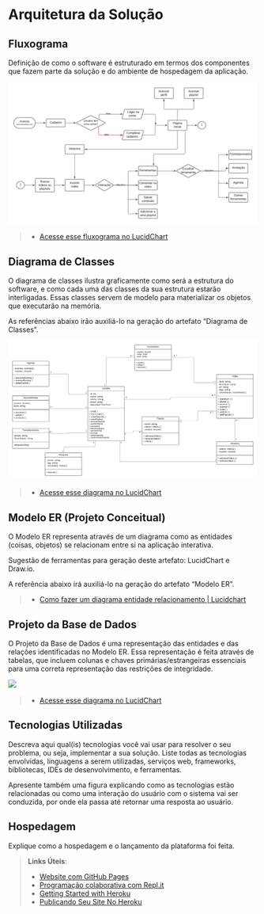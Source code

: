 # Arquitetura da Solução

## Fluxograma

Definição de como o software é estruturado em termos dos componentes que fazem parte da solução e do ambiente de hospedagem da aplicação.

<img src="img/Fluxograma EducaTube.png">

> - [Acesse esse fluxograma no LucidChart](https://lucid.app/lucidchart/94cae20b-1ec2-42ec-8f46-6a857707c20e/edit?viewport_loc=-505%2C-266%2C2958%2C1377%2CLTVmQ7iaTWVs&invitationId=inv_90a23dd4-7637-4472-b7ef-8d4c6ec1d818)

## Diagrama de Classes

O diagrama de classes ilustra graficamente como será a estrutura do software, e como cada uma das classes da sua estrutura estarão interligadas. Essas classes servem de modelo para materializar os objetos que executarão na memória.

As referências abaixo irão auxiliá-lo na geração do artefato “Diagrama de Classes”.

<img src="img/Diagrama de classe EducaTube.png">

> - [Acesse esse diagrama no LucidChart]( https://lucid.app/lucidchart/8c80760e-82d6-40f4-97df-bb319bacdb86/edit?viewport_loc=-3335%2C-2625%2C3786%2C1763%2C0_0&invitationId=inv_0d9661c8-7535-487e-b6bd-86904ca086c4)

## Modelo ER (Projeto Conceitual)

O Modelo ER representa através de um diagrama como as entidades (coisas, objetos) se relacionam entre si na aplicação interativa.

Sugestão de ferramentas para geração deste artefato: LucidChart e Draw.io.

A referência abaixo irá auxiliá-lo na geração do artefato “Modelo ER”.

> - [Como fazer um diagrama entidade relacionamento | Lucidchart](https://www.lucidchart.com/pages/pt/como-fazer-um-diagrama-entidade-relacionamento)

## Projeto da Base de Dados

O Projeto da Base de Dados é uma representação das entidades e das relações identificadas no Modelo ER. Essa representação é feita através de tabelas, que incluem colunas e chaves primárias/estrangeiras essenciais para uma correta representação das restrições de integridade.
 
<img src="img/Modelo lógico EDUCATUBE.png">

> - [Acesse esse diagrama no LucidChart](https://lucid.app/lucidchart/e7c2a9cd-fb35-46ce-af13-85bfe759ccdd/edit?view_items=ghbrXCcMZqtv&invitationId=inv_76cd30f4-3040-47a3-92f2-03b72aeb332f)

## Tecnologias Utilizadas

Descreva aqui qual(is) tecnologias você vai usar para resolver o seu problema, ou seja, implementar a sua solução. Liste todas as tecnologias envolvidas, linguagens a serem utilizadas, serviços web, frameworks, bibliotecas, IDEs de desenvolvimento, e ferramentas.

Apresente também uma figura explicando como as tecnologias estão relacionadas ou como uma interação do usuário com o sistema vai ser conduzida, por onde ela passa até retornar uma resposta ao usuário.

## Hospedagem

Explique como a hospedagem e o lançamento da plataforma foi feita.

> **Links Úteis**:
>
> - [Website com GitHub Pages](https://pages.github.com/)
> - [Programação colaborativa com Repl.it](https://repl.it/)
> - [Getting Started with Heroku](https://devcenter.heroku.com/start)
> - [Publicando Seu Site No Heroku](http://pythonclub.com.br/publicando-seu-hello-world-no-heroku.html)
